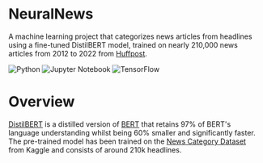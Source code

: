 # NeuralNews
A machine learning project that categorizes news articles from headlines using a fine-tuned DistilBERT model, trained on nearly 210,000 news articles from 2012 to 2022 from [Huffpost](https://www.huffpost.com/).

![Python](https://img.shields.io/badge/python-3670A0?style=for-the-badge&logo=python&logoColor=ffdd54)
![Jupyter Notebook](https://img.shields.io/badge/jupyter-%23FA0F00.svg?style=for-the-badge&logo=jupyter&logoColor=white)
![TensorFlow](https://img.shields.io/badge/TensorFlow-%23FF6F00.svg?style=for-the-badge&logo=TensorFlow&logoColor=white)

# Overview
[DistilBERT](https://huggingface.co/docs/transformers/model_doc/distilbert) is a distilled version of [BERT](https://huggingface.co/docs/transformers/model_doc/bert) that retains 97% of BERT's language understanding whilst being 60% smaller and significantly faster. The pre-trained model has been trained on the [News Category Dataset](https://www.kaggle.com/datasets/rmisra/news-category-dataset) from Kaggle and consists of around 210k headlines.